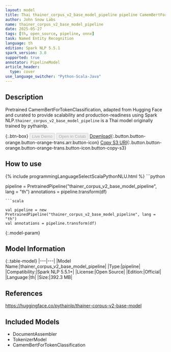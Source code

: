 ```yaml
---
layout: model
title: Thai thainer_corpus_v2_base_model_pipeline pipeline CamemBertForTokenClassification from pythainlp
author: John Snow Labs
name: thainer_corpus_v2_base_model_pipeline
date: 2025-05-27
tags: [th, open_source, pipeline, onnx]
task: Named Entity Recognition
language: th
edition: Spark NLP 5.5.1
spark_version: 3.0
supported: true
annotator: PipelineModel
article_header:
  type: cover
use_language_switcher: "Python-Scala-Java"
---
```


## Description

Pretrained CamemBertForTokenClassification, adapted from Hugging Face and curated to provide scalability and production-readiness using Spark NLP.`thainer_corpus_v2_base_model_pipeline` is a Thai model originally trained by pythainlp.

{:.btn-box}
<button class="button button-orange" disabled>Live Demo</button>
<button class="button button-orange" disabled>Open in Colab</button>
[Download](https://s3.amazonaws.com/auxdata.johnsnowlabs.com/public/models/thainer_corpus_v2_base_model_pipeline_th_5.5.1_3.0_1748370237828.zip){:.button.button-orange.button-orange-trans.arr.button-icon}
[Copy S3 URI](s3://auxdata.johnsnowlabs.com/public/models/thainer_corpus_v2_base_model_pipeline_th_5.5.1_3.0_1748370237828.zip){:.button.button-orange.button-orange-trans.button-icon.button-copy-s3}

## How to use



<div class="tabs-box" markdown="1">
{% include programmingLanguageSelectScalaPythonNLU.html %}
```python

pipeline = PretrainedPipeline("thainer_corpus_v2_base_model_pipeline", lang = "th")
annotations =  pipeline.transform(df)   

```
```scala

val pipeline = new PretrainedPipeline("thainer_corpus_v2_base_model_pipeline", lang = "th")
val annotations = pipeline.transform(df)

```
</div>

{:.model-param}
## Model Information

{:.table-model}
|---|---|
|Model Name:|thainer_corpus_v2_base_model_pipeline|
|Type:|pipeline|
|Compatibility:|Spark NLP 5.5.1+|
|License:|Open Source|
|Edition:|Official|
|Language:|th|
|Size:|392.3 MB|

## References

https://huggingface.co/pythainlp/thainer-corpus-v2-base-model

## Included Models

- DocumentAssembler
- TokenizerModel
- CamemBertForTokenClassification